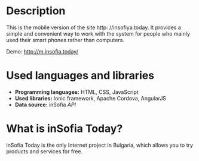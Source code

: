 # Description
This is the mobile version of the site http: //insofiya.today. It provides a simple and convenient way to work with the system for people who mainly used their smart phones rather than computers.

Demo: http://m.insofia.today/

# Used languages ​​and libraries
  - **Programming languages:** HTML, CSS, JavaScript
  - **Used libraries:** Ionic framework, Apache Cordova, AngularJS
  - **Data source:** inSofia *API*

# What is inSofia Today?
inSofia Today is the only Internet project in Bulgaria, which allows you to try products and services for free.
